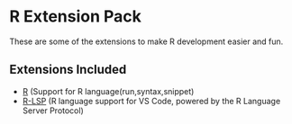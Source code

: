 # R Extension Pack

These are some of the extensions to make R development easier and fun.

## Extensions Included

* [R](https://marketplace.visualstudio.com/items?itemName=Ikuyadeu.r) (Support for R language(run,syntax,snippet)
* [R-LSP](https://marketplace.visualstudio.com/items?itemName=REditorSupport.r-lsp) (R language support for VS Code, powered by the R Language Server Protocol)
